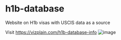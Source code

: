 # h1b-database
Website on H1b visas with USCIS data as a source

Visit https://vizplain.com/h1b-database-info
![image](https://github.com/user-attachments/assets/936bd3d3-a2fe-4c74-9855-4ff866676468)
